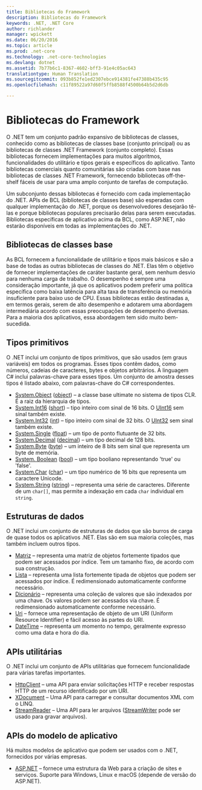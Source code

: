 ```yaml
---
title: Bibliotecas do Framework
description: Bibliotecas do Framework
keywords: .NET, .NET Core
author: richlander
manager: wpickett
ms.date: 06/20/2016
ms.topic: article
ms.prod: .net-core
ms.technology: .net-core-technologies
ms.devlang: dotnet
ms.assetid: 7b77b6c1-8367-4602-bff3-91e4c05ac643
translationtype: Human Translation
ms.sourcegitcommit: 093b852fe1ed2307ebce914381fe47388b435c95
ms.openlocfilehash: c11f89522a97d60f5ffb8588f4500b64b5d2d6db

---
```


# <a name="framework-libraries"></a>Bibliotecas do Framework

O .NET tem um conjunto padrão expansivo de bibliotecas de classes, conhecido como as bibliotecas de classes base (conjunto principal) ou as bibliotecas de classes .NET Framework (conjunto completo). Essas bibliotecas fornecem implementações para muitos algoritmos, funcionalidades do utilitário e tipos gerais e específicos do aplicativo. Tanto bibliotecas comerciais quanto comunitárias são criadas com base nas bibliotecas de classes .NET Framework, fornecendo bibliotecas off-the-shelf fáceis de usar para uma amplo conjunto de tarefas de computação.

Um subconjunto dessas bibliotecas é fornecido com cada implementação do .NET. APIs de BCL (bibliotecas de classes base) são esperadas com qualquer implementação do .NET, porque os desenvolvedores desejarão tê-las e porque bibliotecas populares precisarão delas para serem executadas. Bibliotecas específicas de aplicativo acima da BCL, como ASP.NET, não estarão disponíveis em todas as implementações do .NET.

## <a name="base-class-libraries"></a>Bibliotecas de classes base

As BCL fornecem a funcionalidade de utilitário e tipos mais básicos e são a base de todas as outras bibliotecas de classes do .NET. Elas têm o objetivo de fornecer implementações de caráter bastante geral, sem nenhum desvio para nenhuma carga de trabalho. O desempenho é sempre uma consideração importante, já que os aplicativos podem preferir uma política específica como baixa latência para alta taxa de transferência ou memória insuficiente para baixo uso de CPU. Essas bibliotecas estão destinadas a, em termos gerais, serem de alto desempenho e adotarem uma abordagem intermediária acordo com essas preocupações de desempenho diversas. Para a maioria dos aplicativos, essa abordagem tem sido muito bem-sucedida.

## <a name="primitive-types"></a>Tipos primitivos

O .NET inclui um conjunto de tipos primitivos, que são usados (em graus variáveis) em todos os programas. Esses tipos contêm dados, como números, cadeias de caracteres, bytes e objetos arbitrários. A linguagem C# inclui palavras-chave para esses tipos. Um conjunto de amostra desses tipos é listado abaixo, com palavras-chave do C# correspondentes.

*   [System.Object](https://msdn.microsoft.com/library/system.object.aspx) ([object](https://msdn.microsoft.com/library/9kkx3h3c.aspx)) – a classe base ultimate no sistema de tipos CLR. É a raiz da hierarquia de tipos.
*   [System.Int16](https://msdn.microsoft.com/library/system.int16.aspx) ([short](https://msdn.microsoft.com/library/ybs77ex4.aspx)) – tipo inteiro com sinal de 16 bits. O [UInt16](https://msdn.microsoft.com/library/system.uint16.aspx) sem sinal também existe.
*   [System.Int32](https://msdn.microsoft.com/library/system.int32.aspx) ([int](https://msdn.microsoft.com/library/5kzh1b5w.aspx)) – tipo inteiro com sinal de 32 bits. O [UInt32](https://msdn.microsoft.com/library/x0sksh43.aspx) sem sinal também existe.
*   [System.Single](https://msdn.microsoft.com/library/system.single.aspx) ([float](https://msdn.microsoft.com/library/b1e65aza.aspx)) – um tipo de ponto flutuante de 32 bits.
*   [System.Decimal](https://msdn.microsoft.com/library/system.decimal.aspx) ([decimal](https://msdn.microsoft.com/library/364x0z75.aspx)) – um tipo decimal de 128 bits.
*   [System.Byte](https://msdn.microsoft.com/library/system.byte.aspx) ([byte](https://msdn.microsoft.com/library/5bdb6693.aspx)) – um inteiro de 8 bits sem sinal que representa um byte de memória.
*   [System. Boolean](https://msdn.microsoft.com/library/system.boolean.aspx) ([bool](https://msdn.microsoft.com/library/c8f5xwh7.aspx)) – um tipo booliano representando 'true' ou 'false'.
*   [System.Char](https://msdn.microsoft.com/library/system.char.aspx) ([char](https://msdn.microsoft.com/library/x9h8tsay.aspx)) – um tipo numérico de 16 bits que representa um caractere Unicode.
*   [System.String](https://msdn.microsoft.com/library/system.string.aspx) ([string](https://msdn.microsoft.com/library/362314fe.aspx)) – representa uma série de caracteres. Diferente de um `char[]`, mas permite a indexação em cada `char` individual em `string`.

## <a name="data-structures"></a>Estruturas de dados

O .NET inclui um conjunto de estruturas de dados que são burros de carga de quase todos os aplicativos .NET. Elas são em sua maioria coleções, mas também incluem outros tipos.

*   [Matriz](https://msdn.microsoft.com/library/system.array.aspx) – representa uma matriz de objetos fortemente tipados que podem ser acessados por índice. Tem um tamanho fixo, de acordo com sua construção.
*   [Lista](https://msdn.microsoft.com/library/6sh2ey19.aspx) – representa uma lista fortemente tipada de objetos que podem ser acessados por índice. É redimensionado automaticamente conforme necessário.
*   [Dicionário](https://msdn.microsoft.com/library/xfhwa508.aspx) – representa uma coleção de valores que são indexados por uma chave. Os valores podem ser acessados via chave. É redimensionado automaticamente conforme necessário.
*   [Uri](https://msdn.microsoft.com/library/system.uri.aspx) – fornece uma representação de objeto de um URI (Uniform Resource Identifier) e fácil acesso às partes do URI.
*   [DateTime](https://msdn.microsoft.com/library/system.datetime.aspx) – representa um momento no tempo, geralmente expresso como uma data e hora do dia.

## <a name="utility-apis"></a>APIs utilitárias

O .NET inclui um conjunto de APIs utilitárias que fornecem funcionalidade para várias tarefas importantes.

*   [HttpClient](https://msdn.microsoft.com/library/system.net.http.httpclient.aspx) – uma API para enviar solicitações HTTP e receber respostas HTTP de um recurso identificado por um URI.
*   [XDocument](https://msdn.microsoft.com/library/system.xml.linq.xdocument.aspx) – Uma API para carregar e consultar documentos XML com o LINQ.
*   [StreamReader](https://msdn.microsoft.com/library/system.io.streamreader.aspx) – Uma API para ler arquivos ([StreamWriter](https://msdn.microsoft.com/library/system.io.stringwriter.aspx) pode ser usado para gravar arquivos).

## <a name="app-model-apis"></a>APIs do modelo de aplicativo

Há muitos modelos de aplicativo que podem ser usados com o .NET, fornecidos por várias empresas.

*   [ASP.NET](http://asp.net) – fornece uma estrutura da Web para a criação de sites e serviços. Suporte para Windows, Linux e macOS (depende de versão do ASP.NET).



<!--HONumber=Nov16_HO4-->


